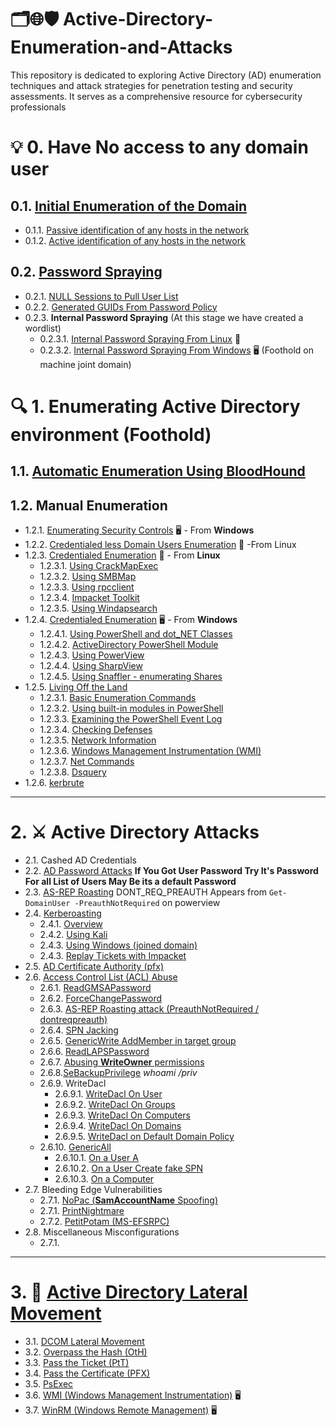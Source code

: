 # 🗂️🌐🛡️ Active-Directory-Enumeration-and-Attacks
This repository is dedicated to exploring Active Directory (AD) enumeration techniques and attack strategies for penetration testing and security assessments. It serves as a comprehensive resource for cybersecurity professionals
# 💡 0. Have No access to any domain user
## 0.1. [Initial Enumeration of the Domain](https://github.com/MGamalCYSEC/Active-Directory-Enumeration-and-Attacks/blob/main/AD%20Enumeration/Initial%20Enumeration%20of%20the%20Domain.md)
  - 0.1.1. [Passive identification of any hosts in the network](https://github.com/MGamalCYSEC/Active-Directory-Enumeration-and-Attacks/blob/main/AD%20Enumeration/Passive_identification.md)
  - 0.1.2. [Active identification of any hosts in the network](https://github.com/MGamalCYSEC/Active-Directory-Enumeration-and-Attacks/blob/main/AD%20Enumeration/Active_identification.md)
## 0.2. [Password Spraying](https://github.com/MGamalCYSEC/Active-Directory-Enumeration-and-Attacks/blob/main/AD%20Enumeration/Password%20Spraying.md)
  - 0.2.1. [NULL Sessions to Pull User List](https://github.com/MGamalCYSEC/Active-Directory-Enumeration-and-Attacks/blob/main/AD%20Enumeration/NULL%20Sessions.md#null-sessions-to-pull-user-list)
  - 0.2.2. [Generated GUIDs From Password Policy](https://github.com/MGamalCYSEC/Active-Directory-Enumeration-and-Attacks/blob/main/AD%20Enumeration/Password%20Policy%20Enum.md)
  - 0.2.3. **Internal Password Spraying** (At this stage  we have created a wordlist)
     - 0.2.3.1. [Internal Password Spraying From Linux](https://github.com/MGamalCYSEC/Active-Directory-Enumeration-and-Attacks/blob/main/AD%20Enumeration/Password%20Spraying%20from%20Linux.md) 🐧
     - 0.2.3.2. [Internal Password Spraying From Windows](https://github.com/MGamalCYSEC/Active-Directory-Enumeration-and-Attacks/blob/main/AD%20Enumeration/Password%20Spraying%20from%20Windows.md) 🖥️ (Foothold on machine joint domain)
# 🔍 1. Enumerating Active Directory environment (Foothold) 
## 1.1. [Automatic Enumeration Using BloodHound](https://github.com/MGamalCYSEC/Active-Directory-Enumeration-and-Attacks/blob/main/AD%20Enumeration/AD%20Automatic%20Enumeration.md)
## 1.2. Manual Enumeration
  - 1.2.1. [Enumerating Security Controls](https://github.com/MGamalCYSEC/Active-Directory-Enumeration-and-Attacks/blob/main/AD%20Enumeration/Enumerating%20Security%20Controls.md) 🖥️ - From **Windows**
  - 1.2.2. [Credentialed less Domain Users Enumeration](https://github.com/MGamalCYSEC/Active-Directory-Enumeration-and-Attacks/blob/main/AD%20Enumeration/DomainUsers.md) 🐧 -From Linux
  - 1.2.3. [Credentialed Enumeration](https://github.com/MGamalCYSEC/Active-Directory-Enumeration-and-Attacks/blob/main/AD%20Enumeration/Manual%20Enumeration/Credentialed%20Enumeration%20from%20linux.md) 🐧 - From **Linux**
      - 1.2.3.1. [Using CrackMapExec](https://github.com/MGamalCYSEC/Active-Directory-Enumeration-and-Attacks/blob/main/AD%20Enumeration/Manual%20Enumeration/Credentialed%20Enumeration.md#using-crackmapexec-now-netexec)
      - 1.2.3.2. [Using SMBMap](https://github.com/MGamalCYSEC/Active-Directory-Enumeration-and-Attacks/blob/main/AD%20Enumeration/Manual%20Enumeration/Credentialed%20Enumeration.md#using-smbmap)
      - 1.2.3.3. [Using rpcclient](https://github.com/MGamalCYSEC/Active-Directory-Enumeration-and-Attacks/blob/main/AD%20Enumeration/Manual%20Enumeration/Credentialed%20Enumeration.md#using-rpcclient)
      - 1.2.3.4. [Impacket Toolkit](https://github.com/MGamalCYSEC/Active-Directory-Enumeration-and-Attacks/blob/main/AD%20Enumeration/Manual%20Enumeration/Credentialed%20Enumeration.md#impacket-toolkit)
      - 1.2.3.5. [Using Windapsearch](https://github.com/MGamalCYSEC/Active-Directory-Enumeration-and-Attacks/blob/main/AD%20Enumeration/Manual%20Enumeration/Credentialed%20Enumeration.md#using-windapsearch-that-utilizing-ldap-queries)
  - 1.2.4. [Credentialed Enumeration](https://github.com/MGamalCYSEC/Active-Directory-Enumeration-and-Attacks/blob/main/AD%20Enumeration/Manual%20Enumeration/Credentialed%20Enumeration%20-%20from%20Windows.md) 🖥️ - From **Windows**
      - 1.2.4.1. [Using PowerShell and dot_NET Classes](https://github.com/MGamalCYSEC/Active-Directory-Enumeration-and-Attacks/blob/main/AD%20Enumeration/Manual%20Enumeration/Using%20PowerShell%20and%20dot_NET%20Classes.md)
      - 1.2.4.2. [ActiveDirectory PowerShell Module](https://github.com/MGamalCYSEC/Active-Directory-Enumeration-and-Attacks/blob/main/AD%20Enumeration/Manual%20Enumeration/ActiveDirectory%20PowerShell.md)
      - 1.2.4.3. [Using PowerView](https://github.com/MGamalCYSEC/Active-Directory-Enumeration-and-Attacks/blob/main/AD%20Enumeration/Manual%20Enumeration/PowerView.md)
      - 1.2.4.4. [Using SharpView](https://github.com/MGamalCYSEC/Active-Directory-Enumeration-and-Attacks/blob/main/AD%20Enumeration/Manual%20Enumeration/SharpView.md)
      - 1.2.4.5. [Using Snaffler - enumerating Shares](https://github.com/MGamalCYSEC/Active-Directory-Enumeration-and-Attacks/blob/main/AD%20Enumeration/Manual%20Enumeration/Snaffler.md)
  - 1.2.5. [Living Off the Land](https://github.com/MGamalCYSEC/Active-Directory-Enumeration-and-Attacks/blob/main/AD%20Enumeration/Manual%20Enumeration/Living%20Off%20the%20Land.md)
      - 1.2.3.1. [Basic Enumeration Commands](https://github.com/MGamalCYSEC/Active-Directory-Enumeration-and-Attacks/blob/main/AD%20Enumeration/Manual%20Enumeration/Living%20Off%20the%20Land.md#basic-enumeration-commands)
      - 1.2.3.2. [Using built-in modules in PowerShell](https://github.com/MGamalCYSEC/Active-Directory-Enumeration-and-Attacks/blob/main/AD%20Enumeration/Manual%20Enumeration/Living%20Off%20the%20Land.md#using-built-in-modules-in-powershell)
      - 1.2.3.3. [Examining the PowerShell Event Log](https://github.com/MGamalCYSEC/Active-Directory-Enumeration-and-Attacks/blob/main/AD%20Enumeration/Manual%20Enumeration/Living%20Off%20the%20Land.md#examining-the-powershell-event-log)
      - 1.2.3.4. [Checking Defenses](https://github.com/MGamalCYSEC/Active-Directory-Enumeration-and-Attacks/blob/main/AD%20Enumeration/Manual%20Enumeration/Living%20Off%20the%20Land.md#checking-defenses)
      - 1.2.3.5. [Network Information](https://github.com/MGamalCYSEC/Active-Directory-Enumeration-and-Attacks/blob/main/AD%20Enumeration/Manual%20Enumeration/Living%20Off%20the%20Land.md#network-information)
      - 1.2.3.6. [Windows Management Instrumentation (WMI)](https://github.com/MGamalCYSEC/Active-Directory-Enumeration-and-Attacks/blob/main/AD%20Enumeration/Manual%20Enumeration/Living%20Off%20the%20Land.md#windows-management-instrumentation-wmi)
      - 1.2.3.7. [Net Commands](https://github.com/MGamalCYSEC/Active-Directory-Enumeration-and-Attacks/blob/main/AD%20Enumeration/Manual%20Enumeration/Living%20Off%20the%20Land.md#net-commands)
      - 1.2.3.8. [Dsquery](https://github.com/MGamalCYSEC/Active-Directory-Enumeration-and-Attacks/blob/main/AD%20Enumeration/Manual%20Enumeration/Living%20Off%20the%20Land.md#dsquery)
  - 1.2.6. [kerbrute](https://github.com/MGamalCYSEC/Active-Directory-Enumeration-and-Attacks/blob/main/AD%20Enumeration/Manual%20Enumeration/Kerbrute.md)

---
# 2. ⚔️ Active Directory Attacks
- 2.1. Cashed AD Credentials
- 2.2. [AD Password Attacks](https://github.com/MGamalCYSEC/Active-Directory-Enumeration-and-Attacks/blob/main/Active%20Directory%20Attacks/AD%20Password%20Attacks.md) **If You Got User Password Try It's Password For all List of Users May Be its a default Password**
- 2.3. [AS-REP Roasting](https://github.com/MGamalCYSEC/Active-Directory-Enumeration-and-Attacks/blob/main/Active%20Directory%20Attacks/AS-REP%20Roasting.md) 
  DONT_REQ_PREAUTH Appears from `Get-DomainUser -PreauthNotRequired` on powerview
- 2.4. [Kerberoasting](https://github.com/MGamalCYSEC/Active-Directory-Enumeration-and-Attacks/blob/main/Active%20Directory%20Attacks/Kerberoasting.md) 
  - 2.4.1. [Overview](https://github.com/MGamalCYSEC/Active-Directory-Enumeration-and-Attacks/blob/main/Active%20Directory%20Attacks/Kerberoasting.md#kerberoasting)
  - 2.4.2. [Using Kali](https://github.com/MGamalCYSEC/Active-Directory-Enumeration-and-Attacks/blob/main/Active%20Directory%20Attacks/Kerberoasting.md#perform-kerberoasting-using-kali)
  - 2.4.3. [Using Windows (joined domain)](https://github.com/MGamalCYSEC/Active-Directory-Enumeration-and-Attacks/blob/main/Active%20Directory%20Attacks/Kerberoasting.md#perform-kerberoasting-on-windows-joined-domain)
  - 2.4.3. [Replay Tickets with Impacket](https://github.com/MGamalCYSEC/Active-Directory-Enumeration-and-Attacks/blob/main/Active%20Directory%20Attacks/Kerberoasting.md#replay-tickets-with-impacket)
- 2.5. [AD Certificate Authority (pfx)](https://github.com/MGamalCYSEC/Active-Directory-Enumeration-and-Attacks/blob/main/Active%20Directory%20Attacks/AD%20Certificate%20Authority.md) 
- 2.6. [Access Control List (ACL) Abuse](https://github.com/MGamalCYSEC/Active-Directory-Enumeration-and-Attacks/tree/main/Active%20Directory%20Attacks/Access%20Control%20List%20(ACL)%20Abuse)
  - 2.6.1. [ReadGMSAPassword](https://github.com/MGamalCYSEC/Active-Directory-Enumeration-and-Attacks/blob/main/Active%20Directory%20Attacks/Access%20Control%20List%20(ACL)%20Abuse/ReadGMSAPassword.md)
  - 2.6.2. [ForceChangePassword](https://github.com/MGamalCYSEC/Active-Directory-Enumeration-and-Attacks/blob/main/Active%20Directory%20Attacks/Access%20Control%20List%20(ACL)%20Abuse/ForceChangePassword.md)
  - 2.6.3. [AS-REP Roasting attack (PreauthNotRequired / dontreqpreauth)](https://github.com/MGamalCYSEC/Active-Directory-Enumeration-and-Attacks/blob/main/Active%20Directory%20Attacks/AS-REP%20Roasting.md)
  - 2.6.4. [SPN Jacking](https://github.com/MGamalCYSEC/Active-Directory-Enumeration-and-Attacks/blob/main/Active%20Directory%20Attacks/Access%20Control%20List%20(ACL)%20Abuse/SPN%20Jacking.md)
  - 2.6.5. [GenericWrite AddMember in target group](https://github.com/MGamalCYSEC/Active-Directory-Enumeration-and-Attacks/blob/main/Active%20Directory%20Attacks/Access%20Control%20List%20(ACL)%20Abuse/GenericWrite.md)
  - 2.6.6. [ReadLAPSPassword](https://github.com/MGamalCYSEC/Active-Directory-Enumeration-and-Attacks/blob/main/Active%20Directory%20Attacks/Access%20Control%20List%20(ACL)%20Abuse/ReadLAPSPassword.md)
  - 2.6.7. [Abusing **WriteOwner** permissions](https://github.com/MGamalCYSEC/Active-Directory-Enumeration-and-Attacks/blob/main/Active%20Directory%20Attacks/Access%20Control%20List%20(ACL)%20Abuse/WriteOwner.md)
  - 2.6.8.[SeBackupPrivilege](https://github.com/MGamalCYSEC/Active-Directory-Enumeration-and-Attacks/blob/main/Active%20Directory%20Attacks/Access%20Control%20List%20(ACL)%20Abuse/SeBackupPrivilege.md) _whoami /priv_
  - 2.6.9. WriteDacl
     - 2.6.9.1. [WriteDacl On User](https://github.com/MGamalCYSEC/Active-Directory-Enumeration-and-Attacks/blob/main/Active%20Directory%20Attacks/Access%20Control%20List%20(ACL)%20Abuse/WriteDacl%20On%20User.md)
     - 2.6.9.2. [WriteDacl On Groups](https://github.com/MGamalCYSEC/Active-Directory-Enumeration-and-Attacks/blob/main/Active%20Directory%20Attacks/Access%20Control%20List%20(ACL)%20Abuse/WriteDacl%20On%20Groups.md)
     - 2.6.9.3. [WriteDacl On Computers](https://github.com/MGamalCYSEC/Active-Directory-Enumeration-and-Attacks/blob/main/Active%20Directory%20Attacks/Access%20Control%20List%20(ACL)%20Abuse/WriteDacl%20On%20Computers.md)
     - 2.6.9.4. [WriteDacl On Domains](https://github.com/MGamalCYSEC/Active-Directory-Enumeration-and-Attacks/blob/main/Active%20Directory%20Attacks/Access%20Control%20List%20(ACL)%20Abuse/WriteDacl%20On%20Domains.md)
     - 2.6.9.5. [WriteDacl on Default Domain Policy](https://github.com/MGamalCYSEC/Active-Directory-Enumeration-and-Attacks/blob/main/Active%20Directory%20Attacks/Access%20Control%20List%20(ACL)%20Abuse/WriteDacl%20on%20Default%20Domain%20Policy.md)
  - 2.6.10. [GenericAll](https://github.com/MGamalCYSEC/Active-Directory-Enumeration-and-Attacks/blob/main/Active%20Directory%20Attacks/Access%20Control%20List%20(ACL)%20Abuse/GenericAll.md)
     - 2.6.10.1. [On a User A](https://github.com/MGamalCYSEC/Active-Directory-Enumeration-and-Attacks/blob/main/Active%20Directory%20Attacks/Access%20Control%20List%20(ACL)%20Abuse/ForceChangePassword.md)
     - 2.6.10.2. [On a User Create fake SPN](https://github.com/MGamalCYSEC/Active-Directory-Enumeration-and-Attacks/blob/main/Active%20Directory%20Attacks/Access%20Control%20List%20(ACL)%20Abuse/SPN%20Jacking.md)
     - 2.6.10.3. [On a Computer](https://github.com/MGamalCYSEC/Active-Directory-Enumeration-and-Attacks/blob/main/Active%20Directory%20Attacks/Access%20Control%20List%20(ACL)%20Abuse/GenericAll%20permissions%20to%20the%20computer%20(RBCD).md)
- 2.7. Bleeding Edge Vulnerabilities
  - 2.7.1. [NoPac (**SamAccountName** Spoofing)](https://github.com/MGamalCYSEC/Active-Directory-Enumeration-and-Attacks/blob/main/Active%20Directory%20Attacks/NoPac%20(SamAccountName%20Spoofing).md)
  - 2.7.1. [PrintNightmare](https://github.com/MGamalCYSEC/Active-Directory-Enumeration-and-Attacks/blob/main/Active%20Directory%20Attacks/PrintNightmare.md)
  - 2.7.2. [PetitPotam (MS-EFSRPC)](https://github.com/MGamalCYSEC/Active-Directory-Enumeration-and-Attacks/blob/main/Active%20Directory%20Attacks/PetitPotam%20(MS-EFSRPC).md)
- 2.8. Miscellaneous Misconfigurations
  - 2.7.1. 
---
# 3. 🔀 [Active Directory Lateral Movement](https://github.com/MGamalCYSEC/Active-Directory-Enumeration-and-Attacks/tree/main/AD%20Lateral%20Movement)
- 3.1. [DCOM Lateral Movement](https://github.com/MGamalCYSEC/Active-Directory-Enumeration-and-Attacks/blob/main/AD%20Lateral%20Movement/DCOM.md)
- 3.2. [Overpass the Hash (OtH)](https://github.com/MGamalCYSEC/Active-Directory-Enumeration-and-Attacks/blob/main/AD%20Lateral%20Movement/Overpass%20the%20Hash.md)
- 3.3. [Pass the Ticket (PtT)](https://github.com/MGamalCYSEC/Active-Directory-Enumeration-and-Attacks/blob/main/AD%20Lateral%20Movement/Pass%20the%20Ticket.md)
- 3.4. [Pass the Certificate (PFX)](https://github.com/MGamalCYSEC/Active-Directory-Enumeration-and-Attacks/blob/main/AD%20Lateral%20Movement/Pass%20the%20Certificate(PFX).md)
- 3.5. [PsExec](https://github.com/MGamalCYSEC/Active-Directory-Enumeration-and-Attacks/blob/main/AD%20Lateral%20Movement/PsExec.md)
- 3.6. [WMI (Windows Management Instrumentation)](https://github.com/MGamalCYSEC/Active-Directory-Enumeration-and-Attacks/blob/main/AD%20Lateral%20Movement/WMI.md) 🖥️
- 3.7. [WinRM (Windows Remote Management)](https://github.com/MGamalCYSEC/Active-Directory-Enumeration-and-Attacks/blob/main/AD%20Lateral%20Movement/WinRM.md) 🖥️
